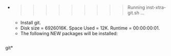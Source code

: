 * >>>>>>>>> Running inst-xtra-git.sh ...
  * Install git.
  * Disk size = 6926016K. Space Used = 12K. Runtime = 00:00:00:01.
  * The following NEW packages will be installed:
  ```bash
git*
  ```
